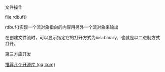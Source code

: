 文件操作

file.rdbuf()

rdbuf()实现一个流对象指向的内容用另外一个流对象来输出



在创建文件流时，可以显示指定它的打开方式为ios::binary，也就是以二进制方式打开。





第三方库开发

[推荐几个开源库 (qq.com)](https://mp.weixin.qq.com/s/LSy4fnWKMEln7v9QO-aeZA)

